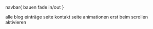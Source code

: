 navbar{
    bauen
    fade in/out
}

alle blog einträge seite
kontakt seite
animationen erst beim scrollen aktivieren